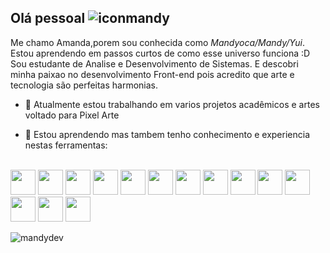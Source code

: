 ## Olá pessoal ![iconmandy](https://github.com/MandyocaDebussy/MandyocaDebussy/assets/90736206/a82392f6-f6b6-459b-9fb9-fbc0b945c007)


Me chamo Amanda,porem sou conhecida como *Mandyoca/Mandy/Yui*.
Estou aprendendo em passos curtos de como esse universo funciona :D
Sou estudante de Analise e Desenvolvimento de Sistemas.
E descobri minha paixao no desenvolvimento Front-end pois acredito que arte e tecnologia são perfeitas harmonias.

- 🔭 Atualmente estou trabalhando em varios projetos acadêmicos e artes voltado para Pixel Arte

- 🔭 Estou aprendendo mas tambem tenho conhecimento e experiencia nestas ferramentas:
<div style="display: inline_block"><br>
<img src="https://cdn.jsdelivr.net/gh/devicons/devicon/icons/html5/html5-plain-wordmark.svg" width="40" height="40"/>            
<img src="https://cdn.jsdelivr.net/gh/devicons/devicon/icons/css3/css3-plain-wordmark.svg" width="40" height="40"/>         
<img src="https://cdn.jsdelivr.net/gh/devicons/devicon/icons/javascript/javascript-plain.svg" width="40" height="40"/>            
<img src="https://cdn.jsdelivr.net/gh/devicons/devicon/icons/bootstrap/bootstrap-plain-wordmark.svg" width="40" height="40" />           
<img src="https://cdn.jsdelivr.net/gh/devicons/devicon/icons/tailwindcss/tailwindcss-plain.svg" width="40" height="40"/>        
<img src="https://cdn.jsdelivr.net/gh/devicons/devicon/icons/mysql/mysql-plain-wordmark.svg" width="40" height="40"/>             
<img src="https://cdn.jsdelivr.net/gh/devicons/devicon/icons/git/git-plain-wordmark.svg" width="40" height="40"/>          
<img src="https://cdn.jsdelivr.net/gh/devicons/devicon/icons/photoshop/photoshop-line.svg"  width="40" height="40"/>            
<img src="https://cdn.jsdelivr.net/gh/devicons/devicon/icons/illustrator/illustrator-plain.svg"  width="40" height="40"/>
<img src="https://cdn.jsdelivr.net/gh/devicons/devicon/icons/figma/figma-original.svg" width="40" height="40"/>     
<img src="https://cdn.jsdelivr.net/gh/devicons/devicon/icons/linux/linux-original.svg" width="40" height="40"/>
<img src="https://cdn.jsdelivr.net/gh/devicons/devicon/icons/vscode/vscode-original.svg" width="40" height="40"/>
<img src="https://cdn.jsdelivr.net/gh/devicons/devicon/icons/github/github-original.svg" width="40" height="40"/>
<img src="https://cdn.jsdelivr.net/gh/devicons/devicon/icons/docker/docker-plain-wordmark.svg"  width="40" height="40"/>                  
</div>
        

![mandydev](https://github.com/MandyocaDebussy/MandyocaDebussy/assets/90736206/37ad850f-b65a-4ecc-97b4-56197b5b1a8b)


